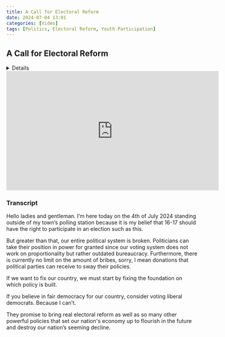 ```yaml
---
title: A Call for Electoral Reform
date: 2024-07-04 13:01
categories: [Video]
tags: [Politics, Electoral Reform, Youth Participation]
---
```


## A Call for Electoral Reform

<details> This video was created to advocate for electoral reform and youth participation in elections. I shot and edited the video on the 4th of July 2024, outside my town's polling station.
</details> 

<iframe width="560" height="315" src="https://www.youtube.com/embed/NCyotB75Ot8?si=rR9zEUhidHH5owqu" title="YouTube video player" frameborder="0" allow="accelerometer; autoplay; clipboard-write; encrypted-media; gyroscope; picture-in-picture; web-share" referrerpolicy="strict-origin-when-cross-origin" allowfullscreen></iframe>

### Transcript

Hello ladies and gentleman. I’m here today on the 4th of July 2024 standing outside of my town’s polling station because it is my belief that 16-17 should have the right to participate in an election such as this.

But greater than that, our entire political system is broken. Politicians can take their position in power for granted since our voting system does not work on proportionality but rather outdated bureaucracy. Furthermore, there is currently no limit on the amount of bribes, sorry, I mean donations that political parties can receive to sway their policies.

If we want to fix our country, we must start by fixing the foundation on which policy is built.

If you believe in fair democracy for our country, consider voting liberal democrats. Because I can’t.

They promise to bring real electoral reform as well as so many other powerful policies that set our nation's economy up to flourish in the future and destroy our nation’s seeming decline.
